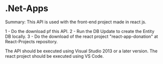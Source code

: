 # .Net-Apps

Summary: This API is used with the front-end project made in react js. 

1 - Do the download pf this API.
2 - Run the DB Update to create the Entity DB locally.
3 - Do the download of the react project "react-app-donation" at React-Projects repository.

The API should be executed using Visual Studio 2013 or a later version.
The react project should be executed using VS Code.
